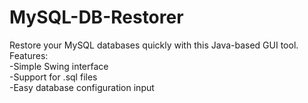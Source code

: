 # MySQL-DB-Restorer
Restore your MySQL databases quickly with this Java-based GUI tool. 
Features:  
-Simple Swing interface  
-Support for .sql files  
-Easy database configuration input


